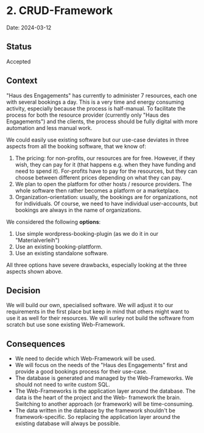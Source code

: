 # 2. CRUD-Framework

Date: 2024-03-12

## Status

Accepted

## Context

"Haus des Engagements" has currently to administer 7 resources, each one with several bookings a day. This is a very time
and energy consuming activity, especially because the process is half-manual.
To facilitate the process for both the resource provider (currently only "Haus des Engagements") and the clients, the 
process should be fully digital with more automation and less manual work.

We could easily use existing software but our use-case deviates in three aspects from all the booking software, that 
we know of:
1. The pricing: for non-profits, our resources are for free. However, if they wish, they can pay for it (that happens e.g.
when they have funding and need to spend it). For-profits have to pay for the resources, but they can choose between
different prices depending on what they can pay.
2. We plan to open the platform for other hosts / resource providers. The whole software then rather becomes a platform or
a marketplace.
3. Organization-orientation: usually, the bookings are for organizations, not for individuals. Of course, we need to have
individual user-accounts, but bookings are always in the name of organizations.

We considered the following __options__:
1. Use simple wordpress-booking-plugin (as we do it in our "Materialverleih")
2. Use an existing booking-plattform.
3. Use an existing standalone software.

All three options have severe drawbacks, especially looking at the three aspects shown above.

## Decision

We will build our own, specialised software. We will adjust it to our requirements in the first place but keep in mind
that others might want to use it as well for their resources. We will surley not build the software from scratch but use 
sone existing Web-Framework.

## Consequences

* We need to decide which Web-Framework will be used.
* We will focus on the needs of the "Haus des Engagements" first and provide a good bookings process for their use-case.
* The database is generated and managed by the Web-Frameworks. We should not need to write custom SQL.
* The Web-Frameworks is the application layer around the database. The data is the heart of the project and the Web-
framework the brain. Switching to another approach (or framework) will be time-consuming.
* The data written in the database by the framework shouldn't be framework-specific. So replacing the application layer
around the existing database will always be possible.
